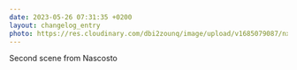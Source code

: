 ```yaml
---
date: 2023-05-26 07:31:35 +0200
layout: changelog_entry
photo: https://res.cloudinary.com/dbi2zounq/image/upload/v1685079087/nxzqtyev4bd2cftxm1jx.jpg
---
```

Second scene from Nascosto
